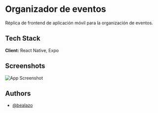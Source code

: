 
# Organizador de eventos

Réplica de frontend de aplicación móvil para la organización de eventos.

## Tech Stack

**Client:** React Native, Expo


## Screenshots

![App Screenshot](https://bealazo.github.io/portfolio/images/pic-5.png)


## Authors

- [@bealazo](https://github.com/bealazo)

